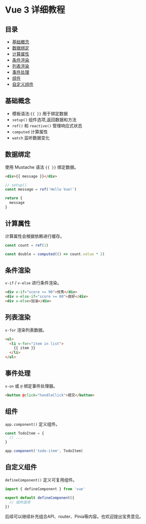 
# Vue 3 详细教程

## 目录

- [基础概念](#基础概念)
- [数据绑定](#数据绑定) 
- [计算属性](#计算属性)
- [条件渲染](#条件渲染)
- [列表渲染](#列表渲染)
- [事件处理](#事件处理)
- [组件](#组件)
- [自定义组件](#自定义组件)

## 基础概念

- 模板语法:`{{ }}` 用于绑定数据
- `setup()` 组件选项,返回数据和方法
- `ref()` 和 `reactive()` 管理响应式状态
- `computed` 计算属性
- `watch` 监听数据变化

## 数据绑定 

使用 Mustache 语法 `{{ }}` 绑定数据。

```html
<div>{{ message }}</div>
```

```js
// setup()
const message = ref('Hello Vue!') 

return {
  message  
}
```

## 计算属性

计算属性会根据依赖进行缓存。

```js
const count = ref(1)

const double = computed(() => count.value * 2)
```

## 条件渲染 

`v-if` / `v-else` 进行条件渲染。

```html
<div v-if="score >= 90">优秀</div>
<div v-else-if="score >= 80">良好</div> 
<div v-else>加油</div>
```

## 列表渲染

`v-for` 渲染列表数据。

```html
<ul>
  <li v-for="item in list">
    {{ item }}  
  </li>
</ul>
```

## 事件处理

`v-on` 或 `@` 绑定事件处理器。

```html
<button @click="handleClick">提交</button>
```

## 组件

`app.component()` 定义组件。

```js
const TodoItem = {
  // ...
}

app.component('todo-item', TodoItem)
```

## 自定义组件

`defineComponent()` 定义可复用组件。

```js
import { defineComponent } from 'vue'

export default defineComponent({
  // 组件选项  
})
```

后续可以继续补充组合API、router、Pinia等内容。也欢迎提出宝贵意见。